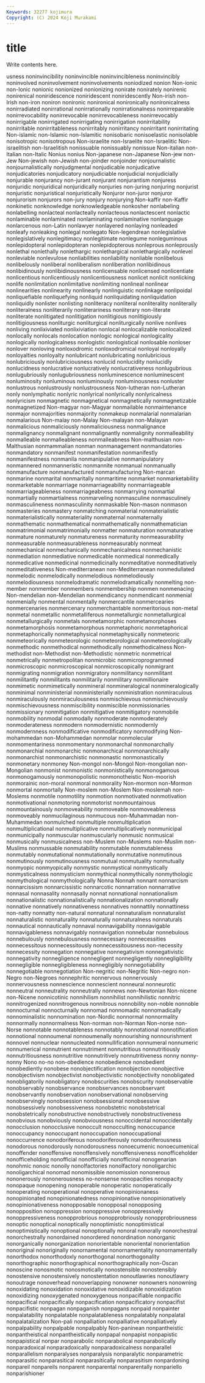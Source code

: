 ```yaml
---
Keywords: 32277 kojimura
Copyright: (C) 2024 Koji Murakami
---
```


# title

Write contents here.



usness noninvincibility noninvincible noninvincibleness noninvincibly noninvolved noninvolvement
noninvolvements noniodized nonion Non-ionic non-Ionic nonionic nonionized nonionizing nonirate nonirately
nonirenic nonirenical noniridescence noniridescent noniridescently Non-irish non-Irish non-iron noniron nonironic
nonironical nonironically nonironicalness nonirradiated nonirrational nonirrationally nonirrationalness nonirreparable nonirrevocability nonirrevocable
nonirrevocableness nonirrevocably nonirrigable nonirrigated nonirrigating nonirrigation nonirritability nonirritable nonirritableness nonirritably
nonirritancy nonirritant nonirritating Non-islamic non-Islamic non-Islamitic nonisobaric nonisoelastic nonisolable nonisotropic
nonisotropous Non-israelite non-Israelite non-Israelitic Non-israelitish non-Israelitish nonissuable nonissuably nonissue Non-italian
non-Italian non-Italic Nonius nonius Non-japanese non-Japanese Non-jew non-Jew Non-jewish non-Jewish
non-joinder nonjoinder nonjournalistic nonjournalistically nonjudgmental nonjudicable nonjudicative nonjudicatories nonjudicatory nonjudiciable
nonjudicial nonjudicially nonjurable nonjurancy non-jurant nonjurant nonjurantism nonjuress nonjuridic nonjuridical
nonjuridically nonjuries non-juring nonjuring nonjurist nonjuristic nonjuristical nonjuristically Nonjuror non-juror
nonjuror nonjurorism nonjurors non-jury nonjury nonjurying Non-kaffir non-Kaffir nonkinetic nonknowledge
nonknowledgeable nonkosher nonlabeling nonlabelling nonlacteal nonlacteally nonlacteous nonlactescent nonlactic nonlaminable
nonlaminated nonlaminating nonlaminative nonlanguage nonlarcenous non-Latin nonlawyer nonlayered nonlaying nonleaded
nonleafy nonleaking nonlegal nonlegato Non-legendrean nonlegislative nonlegislatively nonlegitimacy nonlegitimate nonlegume
nonleguminous nonlepidopteral nonlepidopteran nonlepidopterous nonleprous nonleprously nonlethal nonlethally nonlethargic nonlethargical
nonlethargically nonlevel nonleviable nonlevulose nonliabilities nonliability nonliable nonlibelous nonlibelously nonliberal
nonliberalism nonliberation nonlibidinous nonlibidinously nonlibidinousness nonlicensable nonlicensed nonlicentiate nonlicentious nonlicentiously
nonlicentiousness nonlicet nonlicit nonlicking nonlife nonlimitation nonlimitative nonlimiting nonlineal nonlinear
nonlinearities nonlinearity nonlinearly nonlinguistic nonlinkage nonlipoidal nonliquefiable nonliquefying nonliquid nonliquidating
nonliquidation nonliquidly nonlister nonlisting nonliteracy nonliteral nonliterality nonliterally nonliteralness nonliterarily
nonliterariness nonliterary non-literate nonliterate nonlitigated nonlitigation nonlitigious nonlitigiously nonlitigiousness nonliturgic
nonliturgical nonliturgically nonlive nonlives nonliving nonlixiviated nonlixiviation nonlocal nonlocalizable nonlocalized
nonlocally nonlocals nonlocation nonlogic nonlogical nonlogicality nonlogically nonlogicalness nonlogistic nonlogistical
nonlosable nonloser nonlover nonloving nonloxodromic nonloxodromical nonloyal nonloyally nonloyalties nonloyalty
nonlubricant nonlubricating nonlubricious nonlubriciously nonlubriciousness nonlucid nonlucidity nonlucidly nonlucidness nonlucrative
nonlucratively nonlucrativeness nonlugubrious nonlugubriously nonlugubriousness nonluminescence nonluminescent nonluminosity nonluminous nonluminously
nonluminousness nonluster nonlustrous nonlustrously nonlustrousness Non-lutheran non-Lutheran nonly nonlymphatic nonlyric
nonlyrical nonlyrically nonlyricalness nonlyricism nonmagnetic nonmagnetical nonmagnetically nonmagnetizable nonmagnetized Non-magyar
non-Magyar nonmailable nonmaintenance nonmajor nonmajorities nonmajority nonmakeup nonmalarial nonmalarian nonmalarious
Non-malay non-Malay Non-malayan non-Malayan nonmalicious nonmaliciously nonmaliciousness nonmalignance nonmalignancy nonmalignant
nonmalignantly nonmalignity nonmalleability nonmalleable nonmalleableness nonmalleabness Non-malthusian non-Malthusian nonmammalian nonman
nonmanagement nonmandatories nonmandatory nonmanifest nonmanifestation nonmanifestly nonmanifestness nonmanila nonmanipulative nonmanipulatory
nonmannered nonmanneristic nonmannite nonmanual nonmanually nonmanufacture nonmanufactured nonmanufacturing Non-marcan nonmarine
nonmarital nonmaritally nonmaritime nonmarket nonmarketability nonmarketable nonmarriage nonmarriageability nonmarriageable nonmarriageableness
nonmarriageabness nonmarrying nonmartial nonmartially nonmartialness nonmarveling nonmasculine nonmasculinely nonmasculineness nonmasculinity
nonmaskable Non-mason nonmason nonmasteries nonmastery nonmatching nonmaterial nonmaterialistic nonmaterialistically nonmateriality
nonmaternal nonmaternally nonmathematic nonmathematical nonmathematically nonmathematician nonmatrimonial nonmatrimonially nonmatter nonmaturation
nonmaturative nonmature nonmaturely nonmatureness nonmaturity nonmeasurability nonmeasurable nonmeasurableness nonmeasurably nonmeat
nonmechanical nonmechanically nonmechanicalness nonmechanistic nonmediation nonmediative nonmedicable nonmedical nonmedically nonmedicative
nonmedicinal nonmedicinally nonmeditative nonmeditatively nonmeditativeness Non-mediterranean non-Mediterranean nonmedullated nonmelodic nonmelodically
nonmelodious nonmelodiously nonmelodiousness nonmelodramatic nonmelodramatically nonmelting non-member nonmember nonmembers nonmembership
nonmen nonmenacing Non-mendelian non-Mendelian nonmendicancy nonmendicant nonmenial nonmenially nonmental nonmentally
nonmercantile nonmercearies nonmercenaries nonmercenary nonmerchantable nonmeritorious non-metal nonmetal nonmetallic nonmetalliferous
nonmetallurgic nonmetallurgical nonmetallurgically nonmetals nonmetamorphic nonmetamorphoses nonmetamorphosis nonmetamorphous nonmetaphoric nonmetaphorical
nonmetaphorically nonmetaphysical nonmetaphysically nonmeteoric nonmeteorically nonmeteorologic nonmeteorological nonmeteorologically nonmethodic nonmethodical
nonmethodically nonmethodicalness Non-methodist non-Methodist non-Methodistic nonmetric nonmetrical nonmetrically nonmetropolitan nonmicrobic
nonmicroprogrammed nonmicroscopic nonmicroscopical nonmicroscopically nonmigrant nonmigrating nonmigration nonmigratory nonmilitancy nonmilitant
nonmilitantly nonmilitants nonmilitarily nonmilitary nonmillionaire nonmimetic nonmimetically nonmineral nonmineralogical nonmineralogically
nonminimal nonministerial nonministerially nonministration nonmiraculous nonmiraculously nonmiraculousness nonmischievous nonmischievously nonmischievousness
nonmiscibility nonmiscible nonmissionaries nonmissionary nonmitigation nonmitigative nonmitigatory nonmobile nonmobility nonmodal
nonmodally nonmoderate nonmoderately nonmoderateness nonmodern nonmodernistic nonmodernly nonmodernness nonmodificative nonmodificatory
nonmodifying Non-mohammedan non-Mohammedan nonmolar nonmolecular nonmomentariness nonmomentary nonmonarchal nonmonarchally nonmonarchial
nonmonarchic nonmonarchical nonmonarchically nonmonarchist nonmonarchistic nonmonastic nonmonastically nonmonetary nonmoney Non-mongol
non-Mongol Non-mongolian non-Mongolian nonmonist nonmonistic nonmonistically nonmonogamous nonmonogamously nonmonopolistic nonmonotheistic
Non-moorish nonmorainic non-moral nonmoral nonmorality Non-mormon non-Mormon nonmortal nonmortally Non-moslem
non-Moslem Non-moslemah non-Moslems nonmotile nonmotility nonmotion nonmotivated nonmotivation nonmotivational nonmotoring
nonmotorist nonmountainous nonmountainously nonmoveability nonmoveable nonmoveableness nonmoveably nonmucilaginous nonmucous non-Muhammadan
non-Muhammedan nonmulched nonmultiple nonmultiplication nonmultiplicational nonmultiplicative nonmultiplicatively nonmunicipal nonmunicipally nonmuscular
nonmuscularly nonmusic nonmusical nonmusically nonmusicalness non-Muslem non-Muslems non-Muslim non-Muslims nonmussable
nonmutability nonmutable nonmutableness nonmutably nonmutational nonmutationally nonmutative nonmutinous nonmutinously nonmutinousness
nonmutual nonmutuality nonmutually nonmyopic nonmyopically nonmystic nonmystical nonmystically nonmysticalness nonmysticism
nonmythical nonmythically nonmythologic nonmythological nonmythologically Nonna Nonnah nonnant nonnarcism nonnarcissism
nonnarcissistic nonnarcotic nonnarration nonnarrative nonnasal nonnasality nonnasally nonnat nonnational nonnationalism
nonnationalistic nonnationalistically nonnationalization nonnationally nonnative nonnatively nonnativeness nonnatives nonnattily nonnattiness
non-natty nonnatty non-natural nonnatural nonnaturalism nonnaturalist nonnaturalistic nonnaturality nonnaturally nonnaturalness
nonnaturals nonnautical nonnautically nonnaval nonnavigability nonnavigable nonnavigableness nonnavigably nonnavigation nonnebular
nonnebulous nonnebulously nonnebulousness nonnecessary nonnecessities nonnecessitous nonnecessitously nonnecessitousness non-necessity nonnecessity
nonnegation nonnegative nonnegativism nonnegativistic nonnegativity nonnegligence nonnegligent nonnegligently nonnegligibility nonnegligible
nonnegligibleness nonnegligibly nonnegotiability nonnegotiable nonnegotiation Non-negritic non-Negritic Non-negro non-Negro non-Negroes
nonnephritic nonnervous nonnervously nonnervousness nonnescience nonnescient nonneural nonneurotic nonneutral nonneutrality
nonneutrally nonnews non-Newtonian Non-nicene non-Nicene nonnicotinic nonnihilism nonnihilist nonnihilistic nonnitric
nonnitrogenized nonnitrogenous nonnitrous nonnobility non-noble nonnoble nonnocturnal nonnocturnally nonnomad nonnomadic
nonnomadically nonnominalistic nonnomination non-Nordic nonnormal nonnormality nonnormally nonnormalness Non-norman non-Norman
Non-norse non-Norse nonnotable nonnotableness nonnotably nonnotational nonnotification nonnotional nonnoumenal nonnoumenally
nonnourishing nonnourishment nonnovel nonnuclear nonnucleated nonnullification nonnumeral nonnumeric nonnumerical nonnutrient
nonnutriment nonnutritious nonnutritiously nonnutritiousness nonnutritive nonnutritively nonnutritiveness nonny nonny-nonny Nono
no-no non-obedience nonobedience nonobedient nonobediently nonobese nonobjectification nonobjection nonobjective nonobjectivism
nonobjectivist nonobjectivistic nonobjectivity nonobligated nonobligatorily nonobligatory nonobscurities nonobscurity nonobservable nonobservably
nonobservance nonobservances nonobservant nonobservantly nonobservation nonobservational nonobserving nonobservingly nonobsession nonobsessional
nonobsessive nonobsessively nonobsessiveness nonobstetric nonobstetrical nonobstetrically nonobstructive nonobstructively nonobstructiveness nonobvious
nonobviously nonobviousness nonoccidental nonoccidentally nonocclusion nonocclusive nonoccult nonocculting nonoccupance nonoccupancy
nonoccupant nonoccupation nonoccupational nonoccurrence nonodoriferous nonodoriferously nonodoriferousness nonodorous nonodorously nonodorousness
nonoecumenic nonoecumenical nonoffender nonoffensive nonoffensively nonoffensiveness nonofficeholder nonofficeholding nonofficial nonofficially
nonofficinal nonogenarian nonohmic nonoic nonoily nonolfactories nonolfactory nonoligarchic nonoligarchical nonomad
nonomissible nonomission nononerous nononerously nononerousness no-nonsense nonopacities nonopacity nonopaque nonopening
nonoperable nonoperatic nonoperatically nonoperating nonoperational nonoperative nonopinionaness nonopinionated nonopinionatedness nonopinionative
nonopinionatively nonopinionativeness nonopposable nonopposal nonopposing nonopposition nonoppression nonoppressive nonoppressively nonoppressiveness
nonopprobrious nonopprobriously nonopprobriousness nonoptic nonoptical nonoptically nonoptimistic nonoptimistical nonoptimistically nonoptional
nonoptionally nonoral nonorally nonorchestral nonorchestrally nonordained nonordered nonordination nonorganic nonorganically
nonorganization nonorientable nonoriental nonorientation nonoriginal nonoriginally nonornamental nonornamentality nonornamentally nonorthodox
nonorthodoxly nonorthogonal nonorthogonality nonorthographic nonorthographical nonorthographically non-Oscan nonoscine nonosmotic nonosmotically
nonostensible nonostensibly nonostensive nonostensively nonostentation nonoutlawries nonoutlawry nonoutrage nonoverhead nonoverlapping
nonowner nonowners nonowning nonoxidating nonoxidation nonoxidative nonoxidizable nonoxidization nonoxidizing nonoxygenated
nonoxygenous nonpacifiable nonpacific nonpacifical nonpacifically nonpacification nonpacificatory nonpacifist nonpacifistic nonpagan
nonpaganish nonpagans nonpaid nonpainter nonpalatability nonpalatable nonpalatableness nonpalatably nonpalatal nonpalatalization
Non-pali nonpalliation nonpalliative nonpalliatively nonpalpability nonpalpable nonpalpably Non-paninean nonpantheistic nonpantheistical
nonpantheistically nonpapal nonpapist nonpapistic nonpapistical nonpar nonparabolic nonparabolical nonparabolically nonparadoxical
nonparadoxically nonparadoxicalness nonparallel nonparallelism nonparalyses nonparalysis nonparalytic nonparametric nonparasitic nonparasitical
nonparasitically nonparasitism nonpardoning nonpareil nonpareils nonparent nonparental nonparentally nonpariello nonparishioner
